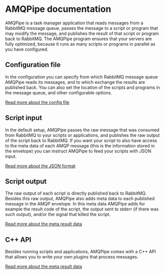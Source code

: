 # AMQPipe documentation

AMQPipe is a task manager application that reads messages from a 
RabbitMQ message queue, passes the message to a script or program
that may modify the message, and publishes the result of that script
or program back to RabbitMQ. The AMQPipe program ensures that your
servers are fully optimized, because it runs as many scripts or 
programs in parallel as you have configured.


## Configuration file

In the configuration you can specify from which RabbitMQ message queue 
AMQPipe reads its messages, and to which exchange the results are
published back. You can also set the location of the scripts and programs
in the message queue, and other configurable options.

[Read more about the config file](/documentation/configuration)


## Script input

In the default setup, AMQPipe passes the raw message that was consumed
from RabbitMQ to your scripts or applications, and publishes the raw
output of the script back to RabbitMQ. If you want your script to also
have access to the meta data of each AMQP message (this is the 
information stored in the envelope) you can instruct AMQPipe to 
feed your scripts with JSON input.

[Read more about the JSON format](/documentation/json)


## Script output

The raw output of each script is directly published back to RabbitMQ.
Besides this raw output, AMQPipe also adds meta data to each published
message in the AMQP envelope. In this meta data AMQPipe adds for
example the result code of the script, the output sent to stderr (if
there was such output), and/or the signal that killed the script.

[Read more about the meta result data](/documentation/results)


## C++ API

Besides running scripts and applications, AMQPipe comes with a C++
API that allows you to write your own plugins that process messages.

[Read more about the meta result data](/documentation/shared-objects)
